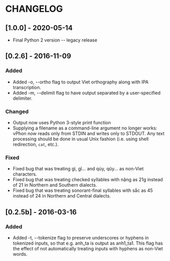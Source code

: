 # CHANGELOG

## [1.0.0] - 2020-05-14
- Final Python 2 version -- legacy release

## [0.2.6] - 2016-11-09
### Added
- Added -o, --ortho flag to output Viet orthography along with IPA transcription.
- Added -m, --delimit flag to have output separated by a user-specified delimiter.

### Changed
- Output now uses Python 3-style print function 
- Supplying a filename as a command-line argument no longer works: vPhon now reads only from STDIN and writes only to STDOUT. Any text processing should be done in usual Unix fashion (i.e. using shell redirection, `cat`, etc.).

### Fixed
- Fixed bug that was treating gì, gĩ... and qùy, qũy...  as non-Viet characters.
- Fixed bug that was treating checked syllables with nặng as 21g instead of 21 in Northern and Southern dialects.
- Fixed bug that was treating sonorant-final syllables with sắc as 45 instead of 24 in Northern and Central dialects.

## [0.2.5b] - 2016-03-16
### Added
- Added -t, --tokenize flag to preserve underscores or hyphens in tokenized inputs, so that e.g. anh_ta is output as anh1_ta1. 
This flag has the effect of not automatically treating inputs with hyphens as non-Viet words.

